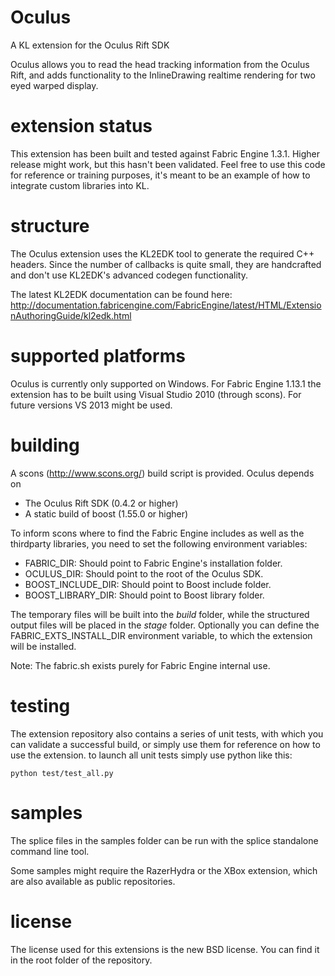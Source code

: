 Oculus
=========
A KL extension for the Oculus Rift SDK

Oculus allows you to read the head tracking information from the Oculus Rift, and adds functionality to the InlineDrawing realtime rendering for two eyed warped display.

extension status
================

This extension has been built and tested against Fabric Engine 1.3.1. Higher release might work, but this hasn't been validated. Feel free to use this code for reference or training purposes, it's meant to be an example of how to integrate custom libraries into KL.

structure
=========

The Oculus extension uses the KL2EDK tool to generate the required C++ headers. Since the number of callbacks is quite small, they are handcrafted and don't use KL2EDK's advanced codegen functionality.

The latest KL2EDK documentation can be found here: http://documentation.fabricengine.com/FabricEngine/latest/HTML/ExtensionAuthoringGuide/kl2edk.html

supported platforms
===================

Oculus is currently only supported on Windows.
For Fabric Engine 1.13.1 the extension has to be built using Visual Studio 2010 (through scons). For future versions VS 2013 might be used.

building
========

A scons (http://www.scons.org/) build script is provided. Oculus depends on
* The Oculus Rift SDK (0.4.2 or higher)
* A static build of boost (1.55.0 or higher)

To inform scons where to find the Fabric Engine includes as well as the thirdparty libraries, you need to set the following environment variables:

* FABRIC_DIR: Should point to Fabric Engine's installation folder.
* OCULUS_DIR: Should point to the root of the Oculus SDK.
* BOOST_INCLUDE_DIR: Should point to Boost include folder.
* BOOST_LIBRARY_DIR: Should point to Boost library folder.

The temporary files will be built into the *build* folder, while the structured output files will be placed in the *stage* folder. Optionally you can define the FABRIC_EXTS_INSTALL_DIR environment variable, to which the extension will be installed.

Note: The fabric.sh exists purely for Fabric Engine internal use.

testing
=======

The extension repository also contains a series of unit tests, with which you can validate a successful build, or simply use them for reference on how to use the extension. to launch all unit tests simply use python like this:

    python test/test_all.py

samples
=======

The splice files in the samples folder can be run with the splice standalone command line tool.

Some samples might require the RazerHydra or the XBox extension, which are also available as public repositories.

license
==========

The license used for this extensions is the new BSD license. You can find it in the root folder of the repository.
